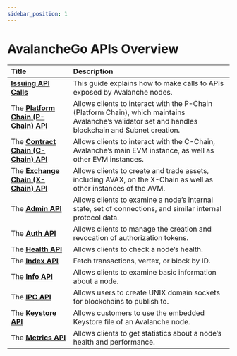```yaml
---
sidebar_position: 1
---
```


# AvalancheGo APIs Overview

| Title                                              | Description                                                                                                                                         |
|:-------------------------------------------------- |:--------------------------------------------------------------------------------------------------------------------------------------------------- |
| [**Issuing API Calls**](issuing-api-calls.md)      | This guide explains how to make calls to APIs exposed by Avalanche nodes.                                                                           |
| The [**Platform Chain (P-Chain) API**](p-chain.md) | Allows clients to interact with the P-Chain (Platform Chain), which maintains Avalanche’s validator set and handles blockchain and Subnet creation. |
| The [**Contract Chain (C-Chain) API**](c-chain.md) | Allows clients to interact with the C-Chain, Avalanche’s main EVM instance, as well as other EVM instances.                                         |
| The [**Exchange Chain (X-Chain) API**](x-chain.md) | Allows clients to create and trade assets, including AVAX, on the X-Chain as well as other instances of the AVM.                                    |
| The [**Admin API**](admin.md)                      | Allows clients to examine a node’s internal state, set of connections, and similar internal protocol data.                                          |
| The [**Auth API**](auth.md)                        | Allows clients to manage the creation and revocation of authorization tokens.                                                                       |
| The [**Health API**](health.md)                    | Allows clients to check a node’s health.                                                                                                            |
| The [**Index API**](index-api.md)                  | Fetch transactions, vertex, or block by ID.                                                                                                         |
| The [**Info API**](info.md)                        | Allows clients to examine basic information about a node.                                                                                           |
| The [**IPC API**](ipc.md)                          | Allows users to create UNIX domain sockets for blockchains to publish to.                                                                           |
| The [**Keystore API**](keystore.md)                | Allows customers to use the embedded Keystore file of an Avalanche node.                                                                            |
| The [**Metrics API**](metrics.md)                  | Allows clients to get statistics about a node’s health and performance.                                                                             |
